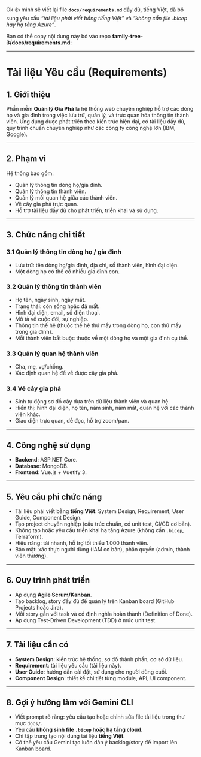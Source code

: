 Ok 👍 mình sẽ viết lại file **`docs/requirements.md`** đầy đủ, tiếng Việt, đã bổ sung yêu cầu *“tài liệu phải viết bằng tiếng Việt”* và *“không cần file .bicep hay hạ tầng Azure”*.

Bạn có thể copy nội dung này bỏ vào repo **family-tree-3/docs/requirements.md**:

---

# Tài liệu Yêu cầu (Requirements)

## 1. Giới thiệu

Phần mềm **Quản lý Gia Phả** là hệ thống web chuyên nghiệp hỗ trợ các dòng họ và gia đình trong việc lưu trữ, quản lý, và trực quan hóa thông tin thành viên. Ứng dụng được phát triển theo kiến trúc hiện đại, có tài liệu đầy đủ, quy trình chuẩn chuyên nghiệp như các công ty công nghệ lớn (IBM, Google).

---

## 2. Phạm vi

Hệ thống bao gồm:

* Quản lý thông tin dòng họ/gia đình.
* Quản lý thông tin thành viên.
* Quản lý mối quan hệ giữa các thành viên.
* Vẽ cây gia phả trực quan.
* Hỗ trợ tài liệu đầy đủ cho phát triển, triển khai và sử dụng.

---

## 3. Chức năng chi tiết

### 3.1 Quản lý thông tin dòng họ / gia đình

* Lưu trữ: tên dòng họ/gia đình, địa chỉ, số thành viên, hình đại diện.
* Một dòng họ có thể có nhiều gia đình con.

### 3.2 Quản lý thông tin thành viên

* Họ tên, ngày sinh, ngày mất.
* Trạng thái: còn sống hoặc đã mất.
* Hình đại diện, email, số điện thoại.
* Mô tả về cuộc đời, sự nghiệp.
* Thông tin thế hệ (thuộc thế hệ thứ mấy trong dòng họ, con thứ mấy trong gia đình).
* Mỗi thành viên bắt buộc thuộc về một dòng họ và một gia đình cụ thể.

### 3.3 Quản lý quan hệ thành viên

* Cha, mẹ, vợ/chồng.
* Xác định quan hệ để vẽ được cây gia phả.

### 3.4 Vẽ cây gia phả

* Sinh tự động sơ đồ cây dựa trên dữ liệu thành viên và quan hệ.
* Hiển thị: hình đại diện, họ tên, năm sinh, năm mất, quan hệ với các thành viên khác.
* Giao diện trực quan, dễ đọc, hỗ trợ zoom/pan.

---

## 4. Công nghệ sử dụng

* **Backend**: ASP.NET Core.
* **Database**: MongoDB.
* **Frontend**: Vue.js + Vuetify 3.

---

## 5. Yêu cầu phi chức năng

* Tài liệu phải viết bằng **tiếng Việt**: System Design, Requirement, User Guide, Component Design.
* Tạo project chuyên nghiệp (cấu trúc chuẩn, có unit test, CI/CD cơ bản).
* Không tạo hoặc yêu cầu triển khai hạ tầng Azure (không cần `.bicep`, Terraform).
* Hiệu năng: tải nhanh, hỗ trợ tối thiểu 1.000 thành viên.
* Bảo mật: xác thực người dùng (IAM cơ bản), phân quyền (admin, thành viên thường).

---

## 6. Quy trình phát triển

* Áp dụng **Agile Scrum/Kanban**.
* Tạo backlog, story đầy đủ để quản lý trên Kanban board (GitHub Projects hoặc Jira).
* Mỗi story gắn với task và có định nghĩa hoàn thành (Definition of Done).
* Áp dụng Test-Driven Development (TDD) ở mức unit test.

---

## 7. Tài liệu cần có

* **System Design**: kiến trúc hệ thống, sơ đồ thành phần, cơ sở dữ liệu.
* **Requirement**: tài liệu yêu cầu (tài liệu này).
* **User Guide**: hướng dẫn cài đặt, sử dụng cho người dùng cuối.
* **Component Design**: thiết kế chi tiết từng module, API, UI component.

---

## 8. Gợi ý hướng làm với Gemini CLI

* Viết prompt rõ ràng: yêu cầu tạo hoặc chỉnh sửa file tài liệu trong thư mục `docs/`.
* Yêu cầu **không sinh file `.bicep` hoặc hạ tầng cloud**.
* Chỉ tập trung tạo nội dung tài liệu **tiếng Việt**.
* Có thể yêu cầu Gemini tạo luôn dàn ý backlog/story để import lên Kanban board.